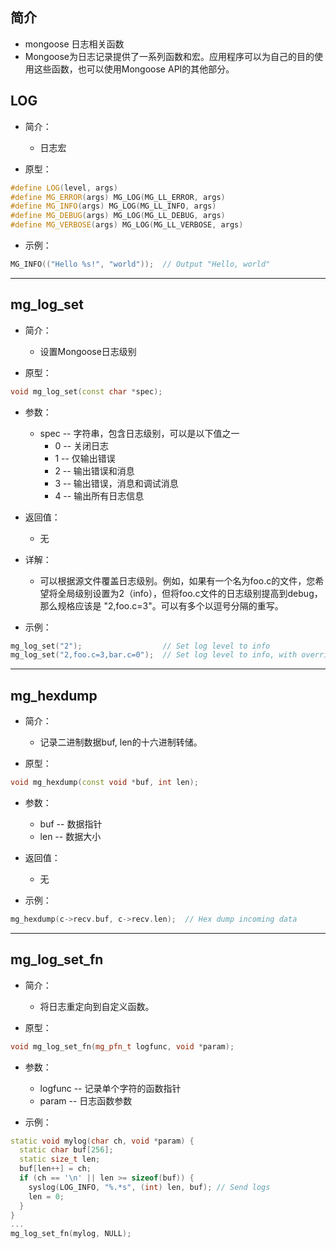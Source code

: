 ## 简介

+ mongoose 日志相关函数
+ Mongoose为日志记录提供了一系列函数和宏。应用程序可以为自己的目的使用这些函数，也可以使用Mongoose API的其他部分。

## LOG

+ 简介：
  + 日志宏

+ 原型：
```cpp
#define LOG(level, args)
#define MG_ERROR(args) MG_LOG(MG_LL_ERROR, args)
#define MG_INFO(args) MG_LOG(MG_LL_INFO, args)
#define MG_DEBUG(args) MG_LOG(MG_LL_DEBUG, args)
#define MG_VERBOSE(args) MG_LOG(MG_LL_VERBOSE, args)
```

+ 示例：
```cpp
MG_INFO(("Hello %s!", "world"));  // Output "Hello, world"
```

---

## mg_log_set 

+ 简介：
  + 设置Mongoose日志级别

+ 原型：
```cpp
void mg_log_set(const char *spec);
```

+ 参数：
  + spec -- 字符串，包含日志级别，可以是以下值之一
    + 0 -- 关闭日志
    + 1 -- 仅输出错误
    + 2 -- 输出错误和消息
    + 3 -- 输出错误，消息和调试消息
    + 4 -- 输出所有日志信息

+ 返回值：
  + 无

+ 详解：
  + 可以根据源文件覆盖日志级别。例如，如果有一个名为foo.c的文件，您希望将全局级别设置为2（info），但将foo.c文件的日志级别提高到debug，那么规格应该是 "2,foo.c=3"。可以有多个以逗号分隔的重写。

+ 示例：
```cpp
mg_log_set("2");                  // Set log level to info
mg_log_set("2,foo.c=3,bar.c=0");  // Set log level to info, with overrides
```

---

## mg_hexdump 

+ 简介：
  + 记录二进制数据buf, len的十六进制转储。

+ 原型：
```cpp
void mg_hexdump(const void *buf, int len);
```

+ 参数：
  + buf -- 数据指针
  + len -- 数据大小

+ 返回值：
  + 无

+ 示例：
```cpp
mg_hexdump(c->recv.buf, c->recv.len);  // Hex dump incoming data
```

---

## mg_log_set_fn 

+ 简介：
  + 将日志重定向到自定义函数。

+ 原型：
```cpp
void mg_log_set_fn(mg_pfn_t logfunc, void *param);
```

+ 参数：
  + logfunc -- 记录单个字符的函数指针
  + param -- 日志函数参数

+ 示例：
```cpp
static void mylog(char ch, void *param) {
  static char buf[256];
  static size_t len;
  buf[len++] = ch;
  if (ch == '\n' || len >= sizeof(buf)) {
    syslog(LOG_INFO, "%.*s", (int) len, buf); // Send logs
    len = 0;
  }
}
...
mg_log_set_fn(mylog, NULL);
```